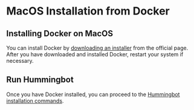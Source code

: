 # MacOS Installation from Docker

## Installing Docker on MacOS

You can install Docker by [downloading an installer](https://docs.docker.com/v17.12/install/#supported-platforms) from the official page. After you have downloaded and installed Docker, restart your system if necessary.

## Run Hummingbot

Once you have Docker installed, you can proceed to the [Hummingbot installation commands](/installation/docker/#docker-commands-for-macosxlinux).
